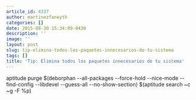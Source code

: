 ```yaml
---
article_id: 4337
author: martinezfaneyth
categories: []
date: 2015-08-30 15:34:09-0430
description: ''
image: ''
layout: post
slug: tip-elimina-todos-los-paquetes-innecesarios-de-tu-sistema
tags: []
title: 'Tip: Elimina todos los paquetes innecesarios de tu sistema'
---
```




aptitude purge $(deborphan --all-packages --force-hold --nice-mode --find-config --libdevel --guess-all --no-show-section) $(aptitude search ~c ~g -F %p)
